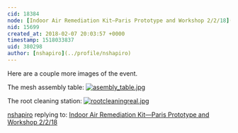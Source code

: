 ```yaml
---
cid: 18384
node: [Indoor Air Remediation Kit—Paris Prototype and Workshop 2/2/18](../notes/nshapiro/02-07-2018/indoor-air-remediation-kit-paris-prototype-and-workshop-2-2-18)
nid: 15699
created_at: 2018-02-07 20:03:57 +0000
timestamp: 1518033837
uid: 380298
author: [nshapiro](../profile/nshapiro)
---
```


Here are a couple more images of the event.

The mesh assembly table: 
[![asembly_table.jpg](https://publiclab.org/system/images/photos/000/023/493/large/asembly_table.jpg)](https://publiclab.org/system/images/photos/000/023/493/original/asembly_table.jpg)

The root cleaning station:
[![rootcleaningreal.jpg](https://publiclab.org/system/images/photos/000/023/492/large/rootcleaningreal.jpg)](https://publiclab.org/system/images/photos/000/023/492/original/rootcleaningreal.jpg)

[nshapiro](../profile/nshapiro) replying to: [Indoor Air Remediation Kit—Paris Prototype and Workshop 2/2/18](../notes/nshapiro/02-07-2018/indoor-air-remediation-kit-paris-prototype-and-workshop-2-2-18)


